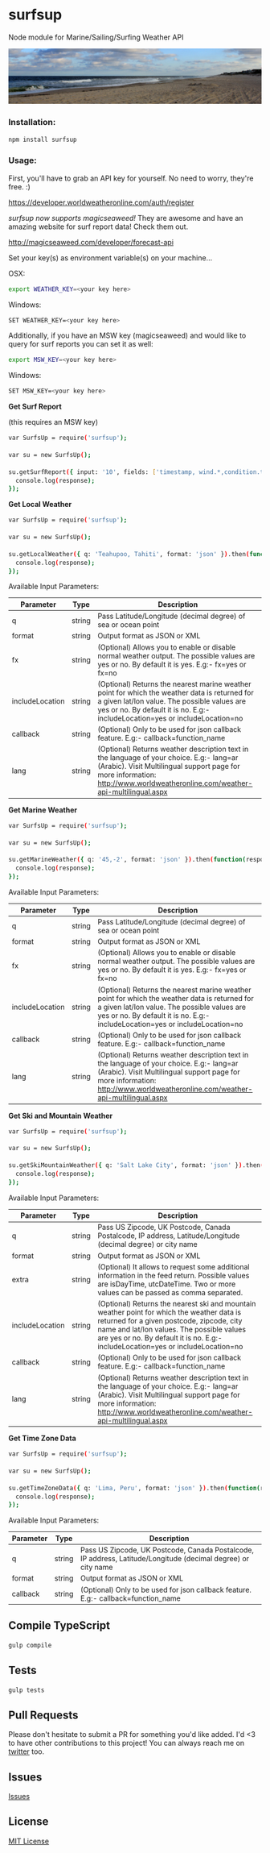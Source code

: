 surfsup
=======

Node module for Marine/Sailing/Surfing Weather API

![the beach](/lbi.jpeg)

### Installation:

```sh
npm install surfsup
```

### Usage:

First, you'll have to grab an API key for yourself. No need to worry, they're free. :)

https://developer.worldweatheronline.com/auth/register

*surfsup now supports magicseaweed!* They are awesome and have an amazing website for surf report data! Check them out.

http://magicseaweed.com/developer/forecast-api

Set your key(s) as environment variable(s) on your machine...

OSX:

```sh
export WEATHER_KEY=<your key here>
```
Windows:

```sh
SET WEATHER_KEY=<your key here>
```

Additionally, if you have an MSW key (magicseaweed) and would like to query for surf reports you can set it as well:

```sh
export MSW_KEY=<your key here>
```
Windows:

```sh
SET MSW_KEY=<your key here>
```

**Get Surf Report**

(this requires an MSW key)

```sh
var SurfsUp = require('surfsup');

var su = new SurfsUp();

su.getSurfReport({ input: '10', fields: ['timestamp, wind.*,condition.temperature']}).then(function(response) {
  console.log(response);
});
```

**Get Local Weather**

```sh
var SurfsUp = require('surfsup');

var su = new SurfsUp();

su.getLocalWeather({ q: 'Teahupoo, Tahiti', format: 'json' }).then(function(response) {
  console.log(response);
});

```

Available Input Parameters:

| Parameter | Type | Description |
| --------- | ---- | ----------- |
|     q     | string | Pass Latitude/Longitude (decimal degree) of sea or ocean point |
|  format   | string | Output format as JSON or XML |
|    fx     | string | (Optional) Allows you to enable or disable normal weather output. The possible values are yes or no. By default it is yes. E.g:- fx=yes or fx=no |
| includeLocation | string | (Optional) Returns the nearest marine weather point for which the weather data is returned for a given lat/lon value. The possible values are yes or no. By default it is no. E.g:- includeLocation=yes or includeLocation=no |
|  callback | string | (Optional) Only to be used for json callback feature. E.g:- callback=function_name |
|   lang    | string | (Optional) Returns weather description text in the language of your choice. E.g:- lang=ar (Arabic). Visit Multilingual support page for more information: http://www.worldweatheronline.com/weather-api-multilingual.aspx |


**Get Marine Weather**

```sh
var SurfsUp = require('surfsup');

var su = new SurfsUp();

su.getMarineWeather({ q: '45,-2', format: 'json' }).then(function(response) {
  console.log(response);
});

```

Available Input Parameters:

| Parameter | Type | Description |
| --------- | ---- | ----------- |
|     q     | string | Pass Latitude/Longitude (decimal degree) of sea or ocean point |
|   format  | string | Output format as JSON or XML |
|    fx     | string | (Optional) Allows you to enable or disable normal weather output. The possible values are yes or no. By default it is yes. E.g:- fx=yes or fx=no |
| includeLocation | string | (Optional) Returns the nearest marine weather point for which the weather data is returned for a given lat/lon value. The possible values are yes or no. By default it is no. E.g:- includeLocation=yes or includeLocation=no |
| callback | string | (Optional) Only to be used for json callback feature. E.g:- callback=function_name |
| lang | string | (Optional) Returns weather description text in the language of your choice. E.g:- lang=ar (Arabic). Visit Multilingual support page for more information: http://www.worldweatheronline.com/weather-api-multilingual.aspx |


**Get Ski and Mountain Weather**

```sh
var SurfsUp = require('surfsup');

var su = new SurfsUp();

su.getSkiMountainWeather({ q: 'Salt Lake City', format: 'json' }).then(function(response) {
  console.log(response);
});

```

Available Input Parameters:

| Parameter | Type | Description |
| --------- | ---- | ----------- |
|     q     | string | Pass US Zipcode, UK Postcode, Canada Postalcode, IP address, Latitude/Longitude (decimal degree) or city name |
|  format   | string | Output format as JSON or XML |
|    extra     | string | (Optional) It allows to request some additional information in the feed return. Possible values are isDayTime, utcDateTime. Two or more values can be passed as comma separated. |
| includeLocation | string | (Optional) Returns the nearest ski and mountain weather point for which the weather data is returned for a given postcode, zipcode, city name and lat/lon values. The possible values are yes or no. By default it is no. E.g:- includeLocation=yes or includeLocation=no |
|  callback | string | (Optional) Only to be used for json callback feature. E.g:- callback=function_name |
|   lang    | string | (Optional) Returns weather description text in the language of your choice. E.g:- lang=ar (Arabic). Visit Multilingual support page for more information: http://www.worldweatheronline.com/weather-api-multilingual.aspx |


**Get Time Zone Data**

```sh
var SurfsUp = require('surfsup');

var su = new SurfsUp();

su.getTimeZoneData({ q: 'Lima, Peru', format: 'json' }).then(function(response) {
  console.log(response);
});

```

Available Input Parameters:

| Parameter | Type | Description |
| --------- | ---- | ----------- |
|     q     | string | Pass US Zipcode, UK Postcode, Canada Postalcode, IP address, Latitude/Longitude (decimal degree) or city name |
|  format   | string | Output format as JSON or XML |
|  callback | string | (Optional) Only to be used for json callback feature. E.g:- callback=function_name |

## Compile TypeScript

```sh
gulp compile
```

## Tests

```sh
gulp tests
```

## Pull Requests

Please don't hesitate to submit a PR for something you'd like added. I'd <3 to have other contributions to this project!
You can always reach me on [twitter](https://twitter.com/subr0utine) too.

## Issues
[Issues](https://github.com/mjw56/surfsup/issues)

## License
[MIT License](https://raw.githubusercontent.com/mjw56/surfsup/master/LICENSE)

